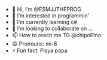 - 👋 Hi, I’m @ESMJJTHEPROG
- 👀 I’m interested in programmin'
- 🌱 I’m currently learning c#
- 💞️ I’m looking to collaborate on ...
- 📫 How to reach me TG @chipoll1no
- 😄 Pronouns: mi-8
- ⚡ Fun fact: Pisya popa 

<!---
ESMJJTHEPROG/ESMJJTHEPROG is a ✨ special ✨ repository because its `README.md` (this file) appears on your GitHub profile.
You can click the Preview link to take a look at your changes.
--->
